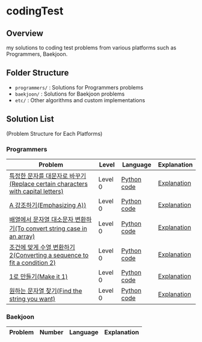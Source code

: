 # codingTest

## Overview
my solutions to coding test problems from various platforms such as Programmers, Baekjoon.

## Folder Structure  
- `programmers/` : Solutions for Programmers problems  
- `baekjoon/` : Solutions for Baekjoon problems  
- `etc/` : Other algorithms and custom implementations

## Solution List
(Problem Structure for Each Platforms)

### Programmers
| Problem | Level | Language | Explanation |
|---------|-------|------|------------|
| [특정한 문자를 대문자로 바꾸기(Replace certain characters with capital letters)](https://school.programmers.co.kr/learn/courses/30/lessons/181873) | Level 0 | [Python code](./python/programmers/level0/solve1.py) | [Explanation](./solutions/특정한_문자를_대문자로_바꾸기_Replace_certain_characters_with_capital_letters.md) |
| [A 강조하기(Emphasizing A))](https://school.programmers.co.kr/learn/courses/30/lessons/181874) | Level 0 | [Python code](./python/programmers/level0/solve2.py) | [Explanation](./solutions/A_강조하기_Emphasizing_A.md) |
| [배열에서 문자열 대소문자 변환하기(To convert string case in an array)](https://school.programmers.co.kr/learn/courses/30/lessons/181875) | Level 0 | [Python code](./python/programmers/level0/solve3.py) | [Explanation](./solutions/배열에서_문자열_대소문자_변환하기_To_convert_string_case_in_an_array.md) |
| [조건에 맞게 수열 변환하기 2(Converting a sequence to fit a condition 2)](https://school.programmers.co.kr/learn/courses/30/lessons/181881) | Level 0 | [Python code](./python/programmers/level0/solve4.py) | [Explanation](./solutions/조건에_맞게_수열_변환하기_2_Converting_a_sequence_to_fit_a_condition_2.md) |
| [1로 만들기(Make it 1)](https://school.programmers.co.kr/learn/courses/30/lessons/181880) | Level 0 | [Python code](./python/programmers/level0/solve5.py) | [Explanation](./solutions/1로_만들기_Make_it_1.md) |
| [원하는 문자열 찾기(Find the string you want)](https://school.programmers.co.kr/learn/courses/30/lessons/181878) | Level 0 | [Python code](./python/programmers/level0/solve6.py) | [Explanation](./solutions/원하는_문자열_찾기_Find_the_string_you_want.md) |


### Baekjoon
| Problem | Number | Language | Explanation |
|---------|-------|------|------------|
